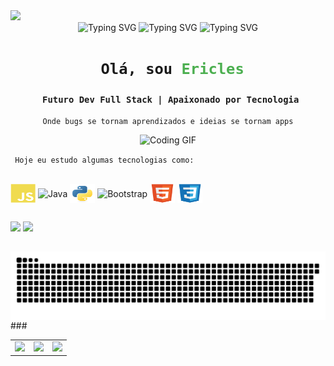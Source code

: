 <img widht= "100vw" src="https://capsule-render.vercel.app/api?type=waving&heigth-110&color=457d97"/>
<!-- Banner Inicial -->

<div align="center" width="100%">
  <img src="https://readme-typing-svg.demolab.com?font=Iosevka&color=6409FFFF&width=900&size=30&center=true&lines=Hi+I+am+Ericles;I'm+a+Student+of+Analysis+and+Systems+Development;" alt="Typing SVG"/>

  <img src="https://readme-typing-svg.demolab.com?font=Iosevka&color=6409FFFF&width=900&size=22&center=true&lines=Futuro+Dev+Full+Stack+|+Apaixonado+por+Tecnologia;" alt="Typing SVG"/>

  <img src="https://readme-typing-svg.demolab.com?font=Iosevka&color=6409FFFF&width=900&size=18&center=true&lines=Onde+bugs+se+tornam+aprendizados+e+ideias+se+tornam+apps;" alt="Typing SVG"/>
  
</div>
<div align="center">
  <h1><code> Olá, sou <span style="color:#4CAF50;">Ericles</span></code></h1>
  <h3><code> Futuro Dev Full Stack | Apaixonado por Tecnologia</code>  </h3>
  <p><code>Onde bugs se tornam aprendizados e ideias se tornam apps</code>  </p>
  <img src="https://media3.giphy.com/media/v1.Y2lkPTc5MGI3NjExOXFwYTN4YWJyZDJ5amI5M2E1aWNzaGQyMnI3eTA0Z21zYXB0MG4yYSZlcD12MV9pbnRlcm5hbF9naWZfYnlfaWQmY3Q9Zw/Cd7Y7tJ4pHbGM/giphy.gif" alt="Coding GIF" width="300"/>
</div>

<code> Hoje eu estudo algumas tecnologias como:  </code>

<div style="display: inline_block"><br>
  <img align="center" alt="JS" height="30" width="40" src="https://raw.githubusercontent.com/devicons/devicon/master/icons/javascript/javascript-plain.svg">
  <img align="center" alt="Java" height="30" width="40" src="https://cdn.jsdelivr.net/gh/devicons/devicon@latest/icons/java/java-original.svg">
  <img align="center" alt="Python" height="30" width="40" src="https://raw.githubusercontent.com/devicons/devicon/master/icons/python/python-original.svg">
  <img align="center" alt="Bootstrap" height="30" width="40" src="https://cdn.jsdelivr.net/gh/devicons/devicon@latest/icons/bootstrap/bootstrap-original.svg">
  <img align="center" alt="HTML" height="30" width="40" src="https://raw.githubusercontent.com/devicons/devicon/master/icons/html5/html5-original.svg">
  <img align="center" alt="CSS" height="30" width="40" src="https://raw.githubusercontent.com/devicons/devicon/master/icons/css3/css3-original.svg">
</div>
  
##
<div> 
  <a href="mailto:ericles.gt@gmail.com"><img src="https://img.shields.io/badge/-Gmail-%23333?style=for-the-badge&logo=gmail&logoColor=white" target="_blank"></a>
  <a href="https://www.linkedin.com/in/ericles-mouradev" target="_blank"><img src="https://img.shields.io/badge/-LinkedIn-%230077B5?style=for-the-badge&logo=linkedin&logoColor=white" target="_blank"></a> 
</div>

##
<picture align="center">
  <source media="(prefers-color-scheme: dark)" srcset="https://raw.githubusercontent.com/EriclesSantos/EriclesSantos/output/github-contribution-grid-snake-dark.svg">
  <source media="(prefers-color-scheme: light)" srcset="https://raw.githubusercontent.com/EriclesSantos/EriclesSantos/output/github-contribution-grid-snake-dark.svg">
  <img align="center" alt="github contribution grid snake animation" src="https://raw.githubusercontent.com/EriclesSantos/EriclesSantos/output/github-contribution-grid-snake.svg">
</picture>
### 
<table align="center">
  <tr>
    <td>
      <img src="https://github-readme-stats.vercel.app/api?username=EriclesSantos&show_icons=true&include_all_commits=true&count_private=true&theme=tokyonight&hide_border=true" height="180"/>
    </td>
    <td>
      <img src="https://streak-stats.demolab.com?user=EriclesSantos&theme=tokyonight&date_format=j%20M%5B%20Y%5D&hide_border=true" height="180"/>
    </td>
    <td>
      <img src="https://github-readme-stats.vercel.app/api/top-langs/?username=EriclesSantos&layout=compact&langs_count=6&theme=tokyonight&hide_border=true" height="180"/>
    </td>
  </tr>
</table>
